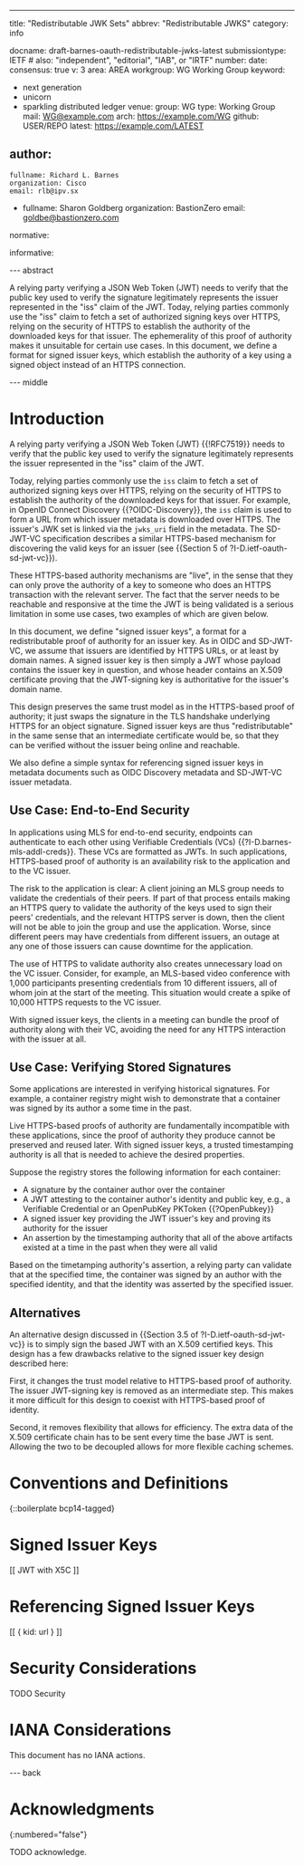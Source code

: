 ---
title: "Redistributable JWK Sets"
abbrev: "Redistributable JWKS"
category: info

docname: draft-barnes-oauth-redistributable-jwks-latest
submissiontype: IETF  # also: "independent", "editorial", "IAB", or "IRTF"
number:
date:
consensus: true
v: 3
area: AREA
workgroup: WG Working Group
keyword:
 - next generation
 - unicorn
 - sparkling distributed ledger
venue:
  group: WG
  type: Working Group
  mail: WG@example.com
  arch: https://example.com/WG
  github: USER/REPO
  latest: https://example.com/LATEST

author:
 -
    fullname: Richard L. Barnes
    organization: Cisco
    email: rlb@ipv.sx
 -
    fullname: Sharon Goldberg
    organization: BastionZero
    email: goldbe@bastionzero.com

normative:

informative:


--- abstract

A relying party verifying a JSON Web Token (JWT) needs to verify that the public
key used to verify the signature legitimately represents the issuer represented
in the "iss" claim of the JWT.  Today, relying parties commonly use the "iss"
claim to fetch a set of authorized signing keys over HTTPS, relying on the
security of HTTPS to establish the authority of the downloaded keys for that
issuer.  The ephemerality of this proof of authority makes it unsuitable for
certain use cases.  In this document, we define a format for signed issuer keys,
which establish the authority of a key using a signed object instead of an HTTPS
connection.

--- middle

# Introduction

A relying party verifying a JSON Web Token (JWT) {{!RFC7519}} needs to verify
that the public key used to verify the signature legitimately represents the
issuer represented in the "iss" claim of the JWT.

Today, relying parties commonly use the `iss` claim to fetch a set of authorized
signing keys over HTTPS, relying on the security of HTTPS to establish the
authority of the downloaded keys for that issuer.  For example, in OpenID
Connect Discovery {{?OIDC-Discovery}}, the `iss` claim is used to form a URL
from which issuer metadata is downloaded over HTTPS.  The issuer's JWK set is
linked via the `jwks_uri` field in the metadata.  The SD-JWT-VC specification
describes a similar HTTPS-based mechanism for discovering the valid keys for an
issuer (see {{Section 5 of ?I-D.ietf-oauth-sd-jwt-vc}}).

These HTTPS-based authority mechanisms are "live", in the sense that they can
only prove the authority of a key to someone who does an HTTPS transaction with
the relevant server.  The fact that the server needs to be reachable and
responsive at the time the JWT is being validated is a serious limitation in
some use cases, two examples of which are given below.

In this document, we define "signed issuer keys", a format for a redistributable
proof of authority for an issuer key.  As in OIDC and SD-JWT-VC, we assume that
issuers are identified by HTTPS URLs, or at least by domain names.  A signed
issuer key is then simply a JWT whose payload contains the issuer key in
question, and whose header contains an X.509 certificate proving that the
JWT-signing key is authoritative for the issuer's domain name.

This design preserves the same trust model as in the HTTPS-based proof of
authority; it just swaps the signature in the TLS handshake underlying HTTPS for
an object signature.  Signed issuer keys are thus "redistributable" in the same
sense that an intermediate certificate would be, so that they can be verified
without the issuer being online and reachable.

We also define a simple syntax for referencing signed issuer keys in metadata
documents such as OIDC Discovery metadata and SD-JWT-VC issuer metadata.

## Use Case: End-to-End Security

In applications using MLS for end-to-end security, endpoints can authenticate to
each other using Verifiable Credentials (VCs) {{?I-D.barnes-mls-addl-creds}}.
These VCs are formatted as JWTs.  In such applications, HTTPS-based proof of
authority is an availability risk to the application and to the VC issuer.

The risk to the application is clear: A client joining an MLS group needs to
validate the credentials of their peers.  If part of that process entails making
an HTTPS query to validate the authority of the keys used to sign their peers'
credentials, and the relevant HTTPS server is down, then the client will not be
able to join the group and use the application.  Worse, since different peers
may have credentials from different issuers, an outage at any one of those
issuers can cause downtime for the application.

The use of HTTPS to validate authority also creates unnecessary load on the VC
issuer.  Consider, for example, an MLS-based video conference with 1,000
participants presenting credentials from 10 different issuers, all of whom join
at the start of the meeting.  This situation would create a spike of 10,000
HTTPS requests to the VC issuer.

With signed issuer keys, the clients in a meeting can bundle the proof of
authority along with their VC, avoiding the need for any HTTPS interaction with
the issuer at all.

## Use Case: Verifying Stored Signatures

Some applications are interested in verifying historical signatures.  For
example, a container registry might wish to demonstrate that a container was
signed by its author a some time in the past.  

Live HTTPS-based proofs of authority are fundamentally incompatible with these
applications, since the proof of authority they produce cannot be preserved and
reused later.  With signed issuer keys, a trusted timestamping authority is all
that is needed to achieve the desired properties.

Suppose the registry stores the following information for each container:

* A signature by the container author over the container
* A JWT attesting to the container author's identity and public key, e.g., a
  Verifiable Credential or an OpenPubKey PKToken {{?OpenPubkey}}
* A signed issuer key providing the JWT issuer's key and proving its authority
  for the issuer
* An assertion by the timestamping authority that all of the above artifacts
  existed at a time in the past when they were all valid

Based on the timetamping authority's assertion, a relying party can validate
that at the specified time, the container was signed by an author with the
specified identity, and that the identity was asserted by the specified issuer.

## Alternatives

An alternative design discussed in {{Section 3.5 of ?I-D.ietf-oauth-sd-jwt-vc}}
is to simply sign the based JWT with an X.509 certified keys.  This design has a
few drawbacks relative to the signed issuer key design described here:

First, it changes the trust model relative to HTTPS-based proof of authority.
The issuer JWT-signing key is removed as an intermediate step.  This makes it
more difficult for this design to coexist with HTTPS-based proof of identity.

Second, it removes flexibility that allows for efficiency.  The extra data of
the X.509 certificate chain has to be sent every time the base JWT is sent.
Allowing the two to be decoupled allows for more flexible caching schemes.

# Conventions and Definitions

{::boilerplate bcp14-tagged}

# Signed Issuer Keys

[[ JWT with X5C ]]

# Referencing Signed Issuer Keys

[[ { kid: url } ]]

# Security Considerations

TODO Security


# IANA Considerations

This document has no IANA actions.


--- back

# Acknowledgments
{:numbered="false"}

TODO acknowledge.
